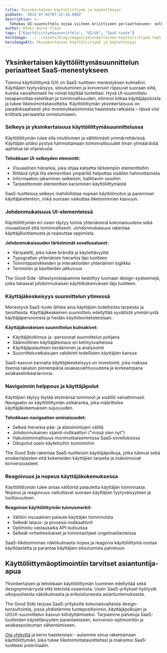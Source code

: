 ```yaml
---
title: Yksinkertainen käyttöliittymä ja käytettävyys
pubDate: '2024-07-02T07:22:10.000Z'
description: >-
  Tehokas UI-suunnittelu nojaa viiteen kriittiseen periaatteeseen: selkeys, johdonmukaisuus, käyttäjäkeskeisyys, navigoinnin helppous ja reagoivuus. Nämä periaatteet varmistavat käyttäjäystävällisen ja konversioita tuottavan SaaS-tuotteen.
author: Mikki Aalto-Ylevä
tags: ["Käyttöliittymäsuunnittelu", "UI/UX", "SaaS-tuote"]
heroImage: ../../assets/blog/images/yksinkertainen-kayttoliittyma-top5-asiaa/featured.jpg
heroImageAlt: Yksinkertainen käyttöliittymä ja käytettävyys
---
```


## Yksinkertaisen käyttöliittymäsuunnittelun periaatteet SaaS-menestykseen

Toimiva käyttöliittymä (UI) on SaaS-tuotteen menestyksen kulmakivi. Käyttäjien tyytyväisyys, sitoutuminen ja konversiot riippuvat suoraan siitä, kuinka vaivattomasti he voivat käyttää tuotettasi. Hyvä UI-suunnittelu tasapainottaa estetiikan ja toiminnallisuuden, eliminoi kitkaa käyttäjäpoluista ja tukee liiketoimintatavoitteita. Käyttöliittymän yksinkertaisuus on paradoksaalisesti yksi monimutkaisimmista haasteista ratkaista – tässä viisi kriittistä periaatetta onnistumiseen.

### Selkeys ja yksinkertaisuus käyttöliittymäsuunnittelussa

Käyttöliittymän tulee olla intuitiivinen ja välittömästi ymmärrettävissä. Käyttäjän pitäisi pystyä hahmottamaan toiminnallisuudet ilman ylimääräistä ajattelua tai ohjeistusta.

**Tehokkaan UI-selkeyden elementit:**

* Visuaalinen hierarkia, joka ohjaa katsetta tärkeimpiin elementteihin
* Riittävä tyhjä tila elementtien ympärillä helpottaa sisällön hahmottamista
* Informaation jakaminen selkeisiin, hallittaviin osioihin
* Tarpeettomien elementtien karsiminen käyttöliittymästä

SaaS-tuotteissa selkeys mahdollistaa nopean käyttöönoton ja paremman käyttäjäretention, mikä suoraan vaikuttaa liiketoiminnan kasvuun.

### Johdonmukaisuus UI-elementeissä

Käyttöliittymän eri osien täytyy toimia yhtenäisenä kokonaisuutena sekä visuaalisesti että toiminnallisesti. Johdonmukaisuus rakentaa käyttäjäluottamusta ja nopeuttaa oppimista.

**Johdonmukaisuuden tärkeimmät sovellusalueet:**

* Väripaletti, joka tukee brändiä ja käytettävyyttä
* Typografian yhtenäinen hierarkia läpi tuotteen
* Toimintapainikkeiden ja interaktioiden yhtenäinen logiikka
* Termistön ja käsitteiden jatkuvuus

The Good Side -lähestymistapamme keskittyy luomaan design-systeemejä, jotka takaavat johdonmukaisen käyttökokemuksen läpi tuotteen.

### Käyttäjäkeskeisyys suunnittelun ytimessä

Menestyvä SaaS-tuote lähtee aina käyttäjien todellisista tarpeista ja tavoitteista. Käyttäjäkeskeinen suunnittelu edellyttää syvällistä ymmärrystä käyttäjäpersoonista ja heidän käyttökonteksteistaan.

**Käyttäjäkeskeisen suunnittelun kulmakivet:**

* Käyttäjätutkimus ja -persoonat suunnittelun pohjana
* Säännöllinen käyttäjätestaus eri kehitysvaiheissa
* Käyttäjäpalautteen kerääminen ja analysointi
* Suunnitteluratkaisujen validointi todellisten käyttäjien kanssa

SaaS-kasvun kannalta käyttäjäkeskeisyys on investointi, joka maksaa itsensä takaisin pienempänä asiakasvaihtuvuutena ja korkeampana asiakaselinkaariarvona.

### Navigoinnin helppous ja käyttäjäpolut

Käyttäjien täytyy löytää etsimänsä toiminnot ja sisällöt vaivattomasti. Navigaatio on käyttöliittymän selkäranka, joka määrittelee käyttäjäkokemuksen sujuvuuden.

**Tehokkaan navigaation ominaisuudet:**

* Selkeä hierarkia pää- ja alatoimintojen välillä
* Johdonmukainen sijainti-indikaattori ("missä olen nyt")
* Hakutoiminnallisuus monimutkaisemmissa SaaS-sovelluksissa
* Oikopolut usein käytettyihin toimintoihin

The Good Side rakentaa SaaS-tuotteisiin käyttäjäpolkuja, jotka tukevat sekä ensikertalaisten että kokeneiden käyttäjien tarpeita ja maksimoivat konversioasteet.

### Reagoivuus ja nopeus käyttäjäkokemuksessa

Käyttöliittymän tulee antaa välitöntä palautetta käyttäjän toiminnasta. Nopeus ja reagoivuus vaikuttavat suoraan käyttäjien tyytyväisyyteen ja tuottavuuteen.

**Reagoivan käyttöliittymän tunnusmerkit:**

* Välitön visuaalinen palaute käyttäjän toiminnoista
* Selkeät lataus- ja prosessi-indikaattorit
* Optimoitu vastausaika API-kutsuissa
* Selkeät virheilmoitukset ja toimintaohjeet ongelmatilanteissa

SaaS-liiketoiminnan näkökulmasta nopea ja reagoiva käyttöliittymä nostaa käyttöastetta ja parantaa käyttäjien sitoutumista palveluun.

## Käyttöliittymäoptimointiin tarvitset asiantuntija-apua

Yksinkertaisen ja tehokkaan käyttöliittymän luominen edellyttää sekä designymmärrystä että teknistä osaamista. Usein SaaS-yritykset hyötyvät ulkopuolisesta näkökulmasta ja erikoistuneesta asiantuntemuksesta.

The Good Side tarjoaa SaaS-yrityksille kokonaisvaltaista design-konsultointia, jossa yhdistämme tuotepositioinnin, käyttäjäpolkujen ja UI/UX-suunnittelun kasvun kiihdyttämiseksi. Tarjoamme palveluja SaaS-tuotteiden käytettävyyden parantamiseen, konversio-optimointiin ja asiakaspoistuman vähentämiseen.

[Ota yhteyttä](/fi/contact) ja kerro haasteistasi - autamme sinua rakentamaan käyttöliittymän, joka tukee liiketoimintatavoitteitasi ja maksimoi SaaS-tuotteesi potentiaalin.